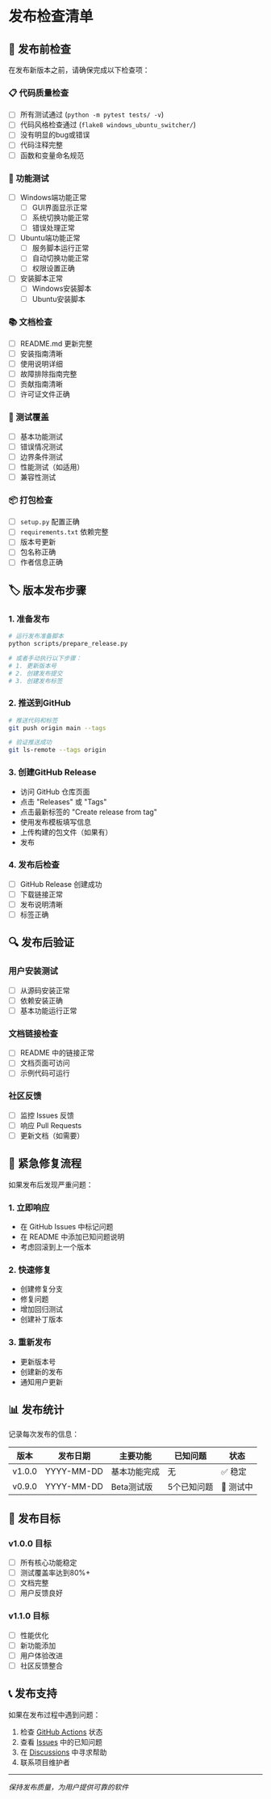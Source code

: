 # 发布检查清单

## 🚀 发布前检查

在发布新版本之前，请确保完成以下检查项：

### 📋 代码质量检查

- [ ] 所有测试通过 (`python -m pytest tests/ -v`)
- [ ] 代码风格检查通过 (`flake8 windows_ubuntu_switcher/`)
- [ ] 没有明显的bug或错误
- [ ] 代码注释完整
- [ ] 函数和变量命名规范

### 🔧 功能测试

- [ ] Windows端功能正常
  - [ ] GUI界面显示正常
  - [ ] 系统切换功能正常
  - [ ] 错误处理正常
- [ ] Ubuntu端功能正常
  - [ ] 服务脚本运行正常
  - [ ] 自动切换功能正常
  - [ ] 权限设置正确
- [ ] 安装脚本正常
  - [ ] Windows安装脚本
  - [ ] Ubuntu安装脚本

### 📚 文档检查

- [ ] README.md 更新完整
- [ ] 安装指南清晰
- [ ] 使用说明详细
- [ ] 故障排除指南完整
- [ ] 贡献指南清晰
- [ ] 许可证文件正确

### 🧪 测试覆盖

- [ ] 基本功能测试
- [ ] 错误情况测试
- [ ] 边界条件测试
- [ ] 性能测试（如适用）
- [ ] 兼容性测试

### 📦 打包检查

- [ ] `setup.py` 配置正确
- [ ] `requirements.txt` 依赖完整
- [ ] 版本号更新
- [ ] 包名称正确
- [ ] 作者信息正确

## 🏷️ 版本发布步骤

### 1. 准备发布

```bash
# 运行发布准备脚本
python scripts/prepare_release.py

# 或者手动执行以下步骤：
# 1. 更新版本号
# 2. 创建发布提交
# 3. 创建发布标签
```

### 2. 推送到GitHub

```bash
# 推送代码和标签
git push origin main --tags

# 验证推送成功
git ls-remote --tags origin
```

### 3. 创建GitHub Release

- 访问 GitHub 仓库页面
- 点击 "Releases" 或 "Tags"
- 点击最新标签的 "Create release from tag"
- 使用发布模板填写信息
- 上传构建的包文件（如果有）
- 发布

### 4. 发布后检查

- [ ] GitHub Release 创建成功
- [ ] 下载链接正常
- [ ] 发布说明清晰
- [ ] 标签正确

## 🔍 发布后验证

### 用户安装测试

- [ ] 从源码安装正常
- [ ] 依赖安装正确
- [ ] 基本功能运行正常

### 文档链接检查

- [ ] README 中的链接正常
- [ ] 文档页面可访问
- [ ] 示例代码可运行

### 社区反馈

- [ ] 监控 Issues 反馈
- [ ] 响应 Pull Requests
- [ ] 更新文档（如需要）

## 🚨 紧急修复流程

如果发布后发现严重问题：

### 1. 立即响应

- 在 GitHub Issues 中标记问题
- 在 README 中添加已知问题说明
- 考虑回滚到上一个版本

### 2. 快速修复

- 创建修复分支
- 修复问题
- 增加回归测试
- 创建补丁版本

### 3. 重新发布

- 更新版本号
- 创建新的发布
- 通知用户更新

## 📊 发布统计

记录每次发布的信息：

| 版本 | 发布日期 | 主要功能 | 已知问题 | 状态 |
|------|----------|----------|----------|------|
| v1.0.0 | YYYY-MM-DD | 基本功能完成 | 无 | ✅ 稳定 |
| v0.9.0 | YYYY-MM-DD | Beta测试版 | 5个已知问题 | 🔄 测试中 |

## 🎯 发布目标

### v1.0.0 目标
- [ ] 所有核心功能稳定
- [ ] 测试覆盖率达到80%+
- [ ] 文档完整
- [ ] 用户反馈良好

### v1.1.0 目标
- [ ] 性能优化
- [ ] 新功能添加
- [ ] 用户体验改进
- [ ] 社区反馈整合

## 📞 发布支持

如果在发布过程中遇到问题：

1. 检查 [GitHub Actions](https://github.com/yourusername/windows-ubuntu-switcher/actions) 状态
2. 查看 [Issues](https://github.com/yourusername/windows-ubuntu-switcher/issues) 中的已知问题
3. 在 [Discussions](https://github.com/yourusername/windows-ubuntu-switcher/discussions) 中寻求帮助
4. 联系项目维护者

---

*保持发布质量，为用户提供可靠的软件*
